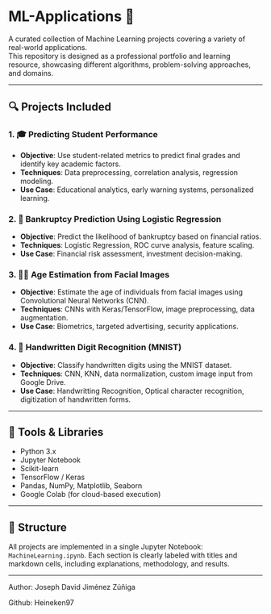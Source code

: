 # ML-Applications 📘

A curated collection of Machine Learning projects covering a variety of real-world applications.  
This repository is designed as a professional portfolio and learning resource, showcasing different algorithms, problem-solving approaches, and domains. 

---

## 🔍 Projects Included

### 1. 🎓 Predicting Student Performance
- **Objective**: Use student-related metrics to predict final grades and identify key academic factors.
- **Techniques**: Data preprocessing, correlation analysis, regression modeling.
- **Use Case**: Educational analytics, early warning systems, personalized learning.

### 2. 💸 Bankruptcy Prediction Using Logistic Regression
- **Objective**: Predict the likelihood of bankruptcy based on financial ratios.
- **Techniques**: Logistic Regression, ROC curve analysis, feature scaling.
- **Use Case**: Financial risk assessment, investment decision-making.

### 3. 🧑‍🦱 Age Estimation from Facial Images
- **Objective**: Estimate the age of individuals from facial images using Convolutional Neural Networks (CNN).
- **Techniques**: CNNs with Keras/TensorFlow, image preprocessing, data augmentation.
- **Use Case**: Biometrics, targeted advertising, security applications.

### 4. 🔢 Handwritten Digit Recognition (MNIST)
- **Objective**: Classify handwritten digits using the MNIST dataset.
- **Techniques**: CNN, KNN, data normalization, custom image input from Google Drive.
- **Use Case**: Handwritting Recognition, Optical character recognition, digitization of handwritten forms.

---

## 🧰 Tools & Libraries

- Python 3.x
- Jupyter Notebook
- Scikit-learn
- TensorFlow / Keras
- Pandas, NumPy, Matplotlib, Seaborn
- Google Colab (for cloud-based execution)

---

## 📁 Structure

All projects are implemented in a single Jupyter Notebook: `MachineLearning.ipynb`. Each section is clearly labeled with titles and markdown cells, including explanations, methodology, and results.


---
Author: Joseph David Jiménez Zúñiga

Github: Heineken97
